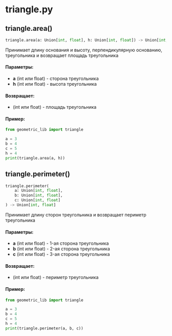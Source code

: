 # triangle.py

## triangle.area()
```python
triangle.area(a: Union[int, float], h: Union[int, float]) -> Union[int, float]
```
Принимает длину основания и высоту, перпендикулярную основанию, треугольника и
    возвращает площадь треугольника
#### Параметры:
* **a** (int или float) - сторона треугольника
* **h** (int или float) - высота треугольника


#### Возвращает:
* (int или float) - площадь треугольника

#### Пример:

```python
from geometric_lib import triangle

a = 3
b = 4
c = 5
h = 4
print(triangle.area(a, h))
```



## triangle.perimeter()
```python
triangle.perimeter(
    a: Union[int, float], 
    b: Union[int, float], 
    c: Union[int, float]
) -> Union[int, float]
```
Принимает длину сторон треугольника и возвращает периметр треугольника
#### Параметры:
* **a** (int или float) - 1-ая сторона треугольника
* **b** (int или float) - 2-ая сторона треугольника
* **c** (int или float) - 3-ая сторона треугольника

#### Возвращает:
* (int или float) - периметр треугольника

#### Пример:

```python
from geometric_lib import triangle

a = 3
b = 4
c = 5
h = 4
print(triangle.perimeter(a, b, c))
```


